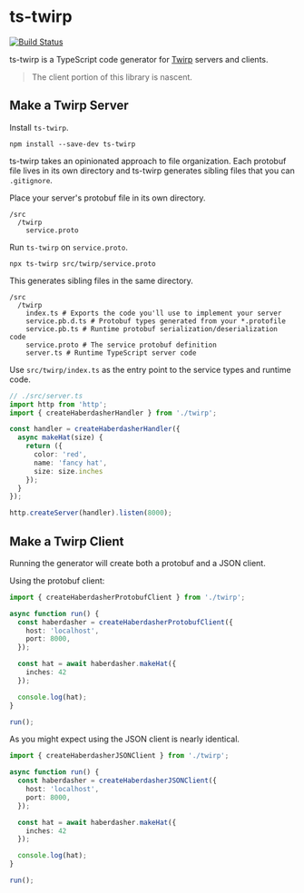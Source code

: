 # ts-twirp

[![Build Status](https://travis-ci.org/mitchlloyd/ts-twirp.svg?branch=master)](https://travis-ci.org/mitchlloyd/ts-twirp)

ts-twirp is a TypeScript code generator for [Twirp](https://github.com/twitchtv/twirp) servers and clients.

> The client portion of this library is nascent.

## Make a Twirp Server

Install `ts-twirp`.

```
npm install --save-dev ts-twirp
```

ts-twirp takes an opinionated approach to file organization. Each protobuf
file lives in its own directory and ts-twirp generates sibling files that you
can `.gitignore`.

Place your server's protobuf file in its own directory.

```
/src
  /twirp
    service.proto
```

Run `ts-twirp` on `service.proto`.

```
npx ts-twirp src/twirp/service.proto
```

This generates sibling files in the same directory.

```
/src
  /twirp
    index.ts # Exports the code you'll use to implement your server
    service.pb.d.ts # Protobuf types generated from your *.protofile
    service.pb.ts # Runtime protobuf serialization/deserialization code
    service.proto # The service protobuf definition
    server.ts # Runtime TypeScript server code
```

Use `src/twirp/index.ts` as the entry point to the service types and runtime
code.

```ts
// ./src/server.ts
import http from 'http';
import { createHaberdasherHandler } from './twirp';

const handler = createHaberdasherHandler({
  async makeHat(size) {
    return ({
      color: 'red',
      name: 'fancy hat',
      size: size.inches
    });
  }
});

http.createServer(handler).listen(8000);
```

## Make a Twirp Client

Running the generator will create both a protobuf and a JSON client.

Using the protobuf client:

```ts
import { createHaberdasherProtobufClient } from './twirp';

async function run() {
  const haberdasher = createHaberdasherProtobufClient({
    host: 'localhost',
    port: 8000,
  });

  const hat = await haberdasher.makeHat({
    inches: 42
  });

  console.log(hat);
}

run();
```

As you might expect using the JSON client is nearly identical.

```ts
import { createHaberdasherJSONClient } from './twirp';

async function run() {
  const haberdasher = createHaberdasherJSONClient({
    host: 'localhost',
    port: 8000,
  });

  const hat = await haberdasher.makeHat({
    inches: 42
  });

  console.log(hat);
}

run();
```
